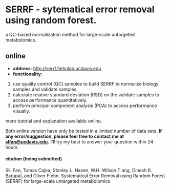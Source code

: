 # SERRF - sytematical error removal using random forest.
a QC-based normalization method for large-scale untargeted metabolomics.

## online
* **address**: http://serrf.fiehnlab.ucdavis.edu
* **functionality**: 
1. use quality control (QC) samples to build SERRF to normalize biology samples and validate samples.
2. calculate relative standard deviation (RSD) on the validate samples to access performance quantitatively.
3. perform principal component analysis (PCA) to access performance visually.

more tutorial and explanation available online.


Both online version have only be tested in a limited number of data sets. **If any error/suggestion, please feel free to contact me at slfan@ucdavis.edu.** I'll try my best to answer your question within 24 hours. 

#### citation (being submitted)
Sili Fan, Tomas Cajka, Stanley L. Hazen, W.H. Wilson T ang, Dinesh K. Barupal, and Oliver Fiehn. Systematical Error Removal using Random Forest (SERRF) for large-scale untargeted metabolomics
